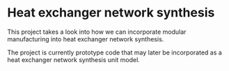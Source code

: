 # Heat exchanger network synthesis

This project takes a look into how we can incorporate modular
manufacturing into heat exchanger network synthesis.

The project is currently prototype code that may later be
incorporated as a heat exchanger network synthesis unit model.
